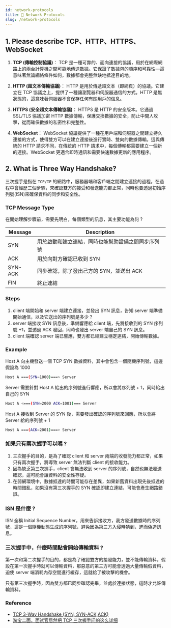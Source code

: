 ```yaml
---
id: network-protocols
title: 📄 Network Protocols
slug: /network-protocols
---
```


## 1. Please describe TCP、HTTP、HTTPS、WebSocket

1. **TCP (傳輸控制協議)**：
   TCP 是一種可靠的、面向連接的協議，用於在網際網路上的兩台計算機之間可靠地傳送數據。它保證了數據包的順序和可靠性—這意味著無論網絡條件如何，數據都會完整無缺地抵達目的地。

2. **HTTP (超文本傳輸協議)**：
   HTTP 是用於傳遞超文本（即網頁）的協議。它建立在 TCP 協議之上，提供了一種讓瀏覽器和伺服器通信的方式。HTTP 是無狀態的，這意味著伺服器不會保存任何有關用戶的信息。

3. **HTTPS (安全超文本傳輸協議)**：
   HTTPS 是 HTTP 的安全版本。它通過 SSL/TLS 協議加密 HTTP 數據傳輸，保護交換數據的安全，防止中間人攻擊，從而確保數據的私密性和完整性。

4. **WebSocket**：
   WebSocket 協議提供了一種在用戶端和伺服器之間建立持久連接的方式，使得雙方可以在建立連接後進行實時、雙向的數據傳輸。這與傳統的 HTTP 請求不同，在傳統的 HTTP 請求中，每個傳輸都需要建立一個新的連接。WebSocket 更適合即時通訊和需要快速數據更新的應用程序。

## 2. What is Three Way Handshake?

三次握手是指在 `TCP/IP` 的網路中，服務器端和客戶端之間建立連接的過程。在過程中會經歷三個步驟，來確認雙方的接受和發送能力都正常，同時也要透過初始序列號(ISN)來確保資料的同步和安全性。

### TCP Message Type

在開始理解步驟前，需要先明白，每個類型的訊息，其主要功能為何 ?

| Message | Description                                        |
| ------- | -------------------------------------------------- |
| SYN     | 用於啟動和建立連結，同時也能幫助設備之間同步序列號 |
| ACK     | 用於向對方確認已收到 SYN                           |
| SYN-ACK | 同步確認，除了發出己方的 SYN，並送出 ACK           |
| FIN     | 終止連結                                           |

### Steps

1. client 端開始和 server 端建立連接，並發出 SYN 訊息，告知 server 端準備開始通信，以及它送出的序列號是多少 ?
2. server 端接收 SYN 訊息後，準備響應給 client 端，先將接收到的 SYN 序列號 +1，並透過 ACK 發回，同時也發出 server 端自己的 SYN 訊息。
3. client 端確認 server 端已響應，雙方都已經建立穩定連結，開始傳輸數據。

### Example

Host A 向主機發送一個 TCP SYN 數據資料，其中會包含一個隨機序列號，這邊假設為 1000

```bash
Host A ===(SYN=1000)===> Server
```

Server 需要針對 Host A 給出的序列號進行響應，所以會將序列號 + 1，同時給出自己的 SYN

```bash
Host A <===(SYN=2000 ACK=1001)=== Server
```

Host A 接收到 Server 的 SYN 後，需要發出確認的序列號來回應，所以會將 Server 給的序列號 + 1

```bash
Host A ===(ACK=2001)===> Server
```

### 如果只有兩次握手可以嗎 ?

1. 三次握手的目的，是為了確認 client 和 server 兩端的收發能力都正常，如果只有兩次握手，將導致 server 無法判斷 client 的接收能力。
2. 因為缺乏第三次握手，client 會無法收到 server 的序列號，自然也無法發送確認，這可能會讓資料的安全性存疑。
3. 在弱網環境中，數據抵達的時間可能存在差異，如果新舊資料出現先後抵達的時間錯亂，如果沒有第三次握手的 SYN 確認即建立連結，可能會產生網路錯誤。

### ISN 是什麼 ?

ISN 全稱 Initial Sequence Number，用來告訴接收方，我方發送數據時的序列號，這是一個隨機動態生成的序列號，避免因為第三方入侵時猜到，進而偽造訊息。

### 三次握手中，什麼時間點會開始傳輸資料 ?

第一次和第二次握手的目的，都是為了確認雙方的接發能力，並不能傳輸資料，假設在第一次握手時就可以傳輸資料，那惡意的第三方可能會透過大量傳輸假資料，迫使 server 端消耗內存空間進行緩存，這就給了被攻擊的機會。

只有第三次握手時，因為雙方都已同步確認完畢，並處於連接狀態，這時才允許傳輸資料。

### Reference

- [TCP 3-Way Handshake (SYN, SYN-ACK,ACK)](https://www.guru99.com/tcp-3-way-handshake.html)
- [淘宝二面，面试官居然把 TCP 三次握手问的这么详细](https://www.eet-china.com/mp/a44399.html)
